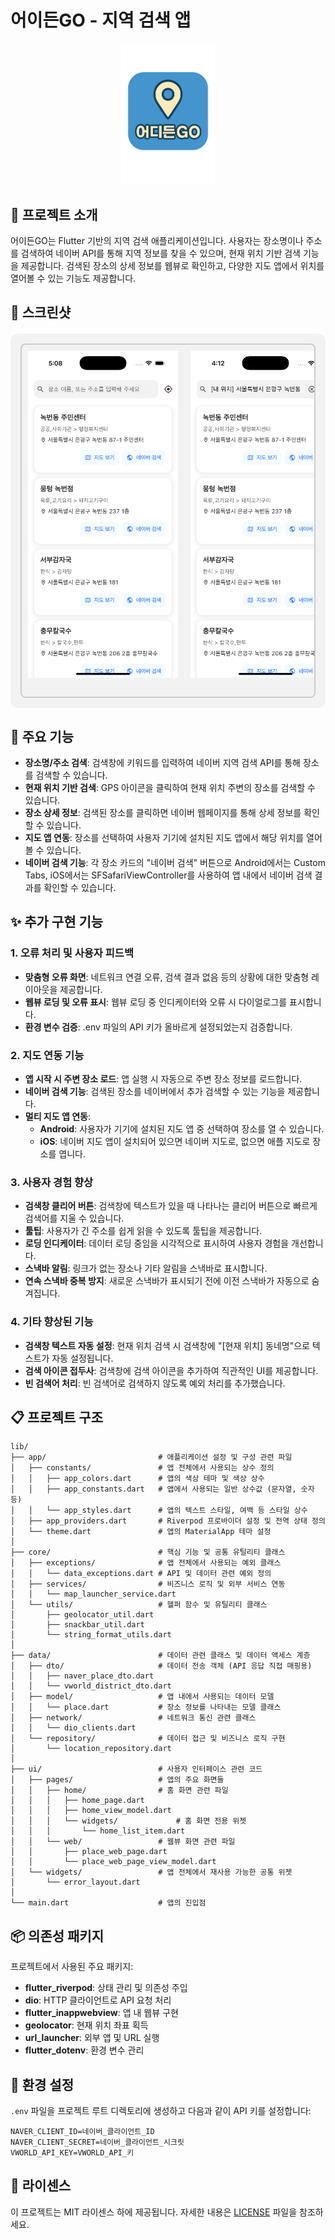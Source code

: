 # 어이든GO - 지역 검색 앱

<p align="center"> <img src="/images/app_launcher.png" alt="어이든GO 앱 아이콘" width="150"/> </p>

## 📌 프로젝트 소개

어이든GO는 Flutter 기반의 지역 검색 애플리케이션입니다. 사용자는 장소명이나 주소를 검색하여 네이버 API를 통해 지역 정보를 찾을 수 있으며, 현재 위치 기반 검색 기능을 제공합니다. 검색된 장소의 상세 정보를 웹뷰로 확인하고, 다양한 지도 앱에서 위치를 열어볼 수 있는 기능도 제공합니다.

## 📱 스크린샷

<div style="background-color: #F1F2F1; padding: 16px; border-radius: 12px; margin: 20px 0;">
  <div style="display: flex; overflow-x: auto; border: 2px solid #ccc; padding: 10px; border-radius: 8px;">
    <img src="images/1.png" width="240" style="margin-right: 20px; margin-bottom: 20px;" />  
    <img src="images/2.png" width="240" style="margin-right: 20px; margin-bottom: 20px;" />  
    <img src="images/3.png" width="240" style="margin-right: 20px; margin-bottom: 20px;" />  
    <img src="images/4.jpg" width="240" style="margin-right: 20px; margin-bottom: 20px;" />  
    <img src="images/5.jpg" width="240" style="margin-right: 20px; margin-bottom: 20px;" />  
    <img src="images/6.jpg" width="240" style="margin-right: 20px; margin-bottom: 20px;" />  
    <img src="images/7.jpg" width="240" style="margin-right: 20px; margin-bottom: 20px;" />  
    <img src="images/8.png" width="240" style="margin-right: 20px; margin-bottom: 20px;" />  
    <img src="images/9.png" width="240" style="margin-right: 20px; margin-bottom: 20px;" />  
    <img src="images/10.png" width="240" style="margin-right: 20px; margin-bottom: 20px;" />  
    <img src="images/11.png" width="240" style="margin-right: 20px; margin-bottom: 20px;" />  
    <img src="images/12.png" width="240" style="margin-bottom: 20px;" />  
  </div>
</div>




## 🎯 주요 기능

- **장소명/주소 검색**: 검색창에 키워드를 입력하여 네이버 지역 검색 API를 통해 장소를 검색할 수 있습니다.
- **현재 위치 기반 검색**: GPS 아이콘을 클릭하여 현재 위치 주변의 장소를 검색할 수 있습니다.
- **장소 상세 정보**: 검색된 장소를 클릭하면 네이버 웹페이지를 통해 상세 정보를 확인할 수 있습니다.
- **지도 앱 연동**: 장소를 선택하여 사용자 기기에 설치된 지도 앱에서 해당 위치를 열어볼 수 있습니다.
- **네이버 검색 기능**: 각 장소 카드의 "네이버 검색" 버튼으로 Android에서는 Custom Tabs, iOS에서는 SFSafariViewController를 사용하여 앱 내에서 네이버 검색 결과를 확인할 수 있습니다.

## ✨ 추가 구현 기능

### 1. 오류 처리 및 사용자 피드백

- **맞춤형 오류 화면**: 네트워크 연결 오류, 검색 결과 없음 등의 상황에 대한 맞춤형 레이아웃을 제공합니다.
- **웹뷰 로딩 및 오류 표시**: 웹뷰 로딩 중 인디케이터와 오류 시 다이얼로그를 표시합니다.
- **환경 변수 검증**: .env 파일의 API 키가 올바르게 설정되었는지 검증합니다.

### 2. 지도 연동 기능

- **앱 시작 시 주변 장소 로드**: 앱 실행 시 자동으로 주변 장소 정보를 로드합니다.
- **네이버 검색 기능**: 검색된 장소를 네이버에서 추가 검색할 수 있는 기능을 제공합니다.
- **멀티 지도 앱 연동**:
    - **Android**: 사용자가 기기에 설치된 지도 앱 중 선택하여 장소를 열 수 있습니다.
    - **iOS**: 네이버 지도 앱이 설치되어 있으면 네이버 지도로, 없으면 애플 지도로 장소를 엽니다.

### 3. 사용자 경험 향상

- **검색창 클리어 버튼**: 검색창에 텍스트가 있을 때 나타나는 클리어 버튼으로 빠르게 검색어를 지울 수 있습니다.
- **툴팁**: 사용자가 긴 주소를 쉽게 읽을 수 있도록 툴팁을 제공합니다.
- **로딩 인디케이터**: 데이터 로딩 중임을 시각적으로 표시하여 사용자 경험을 개선합니다.
- **스낵바 알림**: 링크가 없는 장소나 기타 알림을 스낵바로 표시합니다.
- **연속 스낵바 중복 방지**: 새로운 스낵바가 표시되기 전에 이전 스낵바가 자동으로 숨겨집니다.

### 4. 기타 향상된 기능

- **검색창 텍스트 자동 설정**: 현재 위치 검색 시 검색창에 "[현재 위치] 동네명"으로 텍스트가 자동 설정됩니다.
- **검색 아이콘 접두사**: 검색창에 검색 아이콘을 추가하여 직관적인 UI를 제공합니다.
- **빈 검색어 처리**: 빈 검색어로 검색하지 않도록 예외 처리를 추가했습니다.

## 📋 프로젝트 구조


```
lib/
├── app/                         # 애플리케이션 설정 및 구성 관련 파일
│   ├── constants/               # 앱 전체에서 사용되는 상수 정의
│   │   ├── app_colors.dart      # 앱의 색상 테마 및 색상 상수
│   │   ├── app_constants.dart   # 앱에서 사용되는 일반 상수값 (문자열, 숫자 등)
│   │   └── app_styles.dart      # 앱의 텍스트 스타일, 여백 등 스타일 상수
│   ├── app_providers.dart       # Riverpod 프로바이더 설정 및 전역 상태 정의
│   └── theme.dart               # 앱의 MaterialApp 테마 설정
│
├── core/                        # 핵심 기능 및 공통 유틸리티 클래스
│   ├── exceptions/              # 앱 전체에서 사용되는 예외 클래스
│   │   └── data_exceptions.dart # API 및 데이터 관련 예외 정의
│   ├── services/                # 비즈니스 로직 및 외부 서비스 연동
│   │   └── map_launcher_service.dart 
│   └── utils/                   # 헬퍼 함수 및 유틸리티 클래스
│       ├── geolocator_util.dart  
│       ├── snackbar_util.dart   
│       └── string_format_utils.dart 
│
├── data/                        # 데이터 관련 클래스 및 데이터 액세스 계층
│   ├── dto/                     # 데이터 전송 객체 (API 응답 직접 매핑용)
│   │   ├── naver_place_dto.dart
│   │   └── vworld_district_dto.dart 
│   ├── model/                   # 앱 내에서 사용되는 데이터 모델
│   │   └── place.dart           # 장소 정보를 나타내는 모델 클래스
│   ├── network/                 # 네트워크 통신 관련 클래스
│   │   └── dio_clients.dart     
│   └── repository/              # 데이터 접근 및 비즈니스 로직 구현
│       └── location_repository.dart 
│
├── ui/                          # 사용자 인터페이스 관련 코드
│   ├── pages/                   # 앱의 주요 화면들
│   │   ├── home/                # 홈 화면 관련 파일
│   │   │   ├── home_page.dart       
│   │   │   ├── home_view_model.dart 
│   │   │   └── widgets/             # 홈 화면 전용 위젯
│   │   │       └── home_list_item.dart
│   │   └── web/                 # 웹뷰 화면 관련 파일
│   │       ├── place_web_page.dart       
│   │       └── place_web_page_view_model.dart 
│   └── widgets/                 # 앱 전체에서 재사용 가능한 공통 위젯
│       └── error_layout.dart    
│
└── main.dart                    # 앱의 진입점
```

## 📦 의존성 패키지

프로젝트에서 사용된 주요 패키지:

- **flutter_riverpod**: 상태 관리 및 의존성 주입
- **dio**: HTTP 클라이언트로 API 요청 처리
- **flutter_inappwebview**: 앱 내 웹뷰 구현
- **geolocator**: 현재 위치 좌표 획득
- **url_launcher**: 외부 앱 및 URL 실행
- **flutter_dotenv**: 환경 변수 관리

## 🔧 환경 설정

`.env` 파일을 프로젝트 루트 디렉토리에 생성하고 다음과 같이 API 키를 설정합니다:

```
NAVER_CLIENT_ID=네이버_클라이언트_ID
NAVER_CLIENT_SECRET=네이버_클라이언트_시크릿
VWORLD_API_KEY=VWORLD_API_키
```

## 📄 라이센스

이 프로젝트는 MIT 라이센스 하에 제공됩니다. 자세한 내용은 [LICENSE](LICENSE) 파일을 참조하세요.